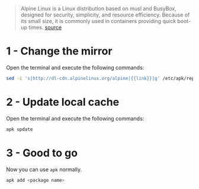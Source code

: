 > Alpine Linux is a Linux distribution based on musl and BusyBox, designed for security, simplicity, and resource efficiency. Because of its small size, it is commonly used in containers providing quick boot-up times.
[source](https://en.wikipedia.org/wiki/Alpine_Linux)

# 1 - Change the mirror
Open the terminal and execute the following commands:

```sh
sed -i 's|http://dl-cdn.alpinelinux.org/alpine|{{link}}|g' /etc/apk/repositories
```

# 2 - Update local cache
Open the terminal and execute the following commands:

```sh
apk update
```

# 3 - Good to go
Now you can use `apk` normally.

```sh
apk add <package name>
```
